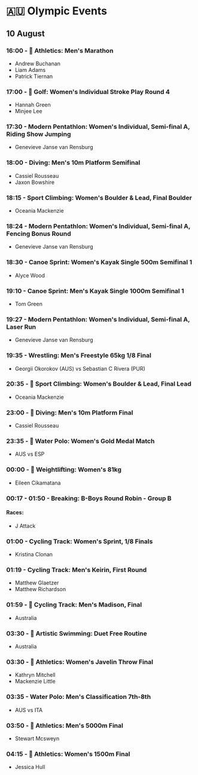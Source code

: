 # 🇦🇺 Olympic Events

## 10 August

### 16:00 - 🏅 Athletics: Men's Marathon
* Andrew Buchanan
* Liam Adams
* Patrick Tiernan

### 17:00 - 🏅 Golf: Women's Individual Stroke Play Round 4
* Hannah Green
* Minjee Lee

### 17:30 - Modern Pentathlon: Women's Individual, Semi-final A, Riding Show Jumping
* Genevieve Janse van Rensburg

### 18:00 - Diving: Men's 10m Platform Semifinal
* Cassiel Rousseau
* Jaxon Bowshire

### 18:15 - Sport Climbing: Women's Boulder & Lead, Final Boulder
* Oceania Mackenzie

### 18:24 - Modern Pentathlon: Women's Individual, Semi-final A, Fencing Bonus Round
* Genevieve Janse van Rensburg

### 18:30 - Canoe Sprint: Women's Kayak Single 500m Semifinal 1
* Alyce Wood

### 19:10 - Canoe Sprint: Men's Kayak Single 1000m Semifinal 1
* Tom Green

### 19:27 - Modern Pentathlon: Women's Individual, Semi-final A, Laser Run
* Genevieve Janse van Rensburg

### 19:35 - Wrestling: Men's Freestyle 65kg 1/8 Final
* Georgii Okorokov (AUS) vs Sebastian C Rivera (PUR)

### 20:35 - 🏅 Sport Climbing: Women's Boulder & Lead, Final Lead
* Oceania Mackenzie

### 23:00 - 🏅 Diving: Men's 10m Platform Final
* Cassiel Rousseau

### 23:35 - 🏅 Water Polo: Women's Gold Medal Match
* AUS vs ESP

### 00:00 - 🏅 Weightlifting: Women's 81kg
* Eileen Cikamatana

### 00:17 - 01:50 - Breaking: B-Boys Round Robin - Group B
#### Races: 
* J Attack

### 01:00 - Cycling Track: Women's Sprint, 1/8 Finals
* Kristina Clonan

### 01:19 - Cycling Track: Men's Keirin, First Round
* Matthew Glaetzer
* Matthew Richardson

### 01:59 - 🏅 Cycling Track: Men's Madison, Final
* Australia

### 03:30 - 🏅 Artistic Swimming: Duet Free Routine
* Australia

### 03:30 - 🏅 Athletics: Women's Javelin Throw Final
* Kathryn Mitchell
* Mackenzie Little

### 03:35 - Water Polo: Men's Classification 7th-8th
* AUS vs ITA

### 03:50 - 🏅 Athletics: Men's 5000m Final
* Stewart Mcsweyn

### 04:15 - 🏅 Athletics: Women's 1500m Final
* Jessica Hull

